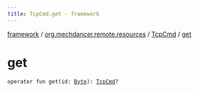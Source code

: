 ```yaml
---
title: TcpCmd.get - framework
---
```


[framework](../../index.html) / [org.mechdancer.remote.resources](../index.html) / [TcpCmd](index.html) / [get](./get.html)

# get

`operator fun get(id: `[`Byte`](https://kotlinlang.org/api/latest/jvm/stdlib/kotlin/-byte/index.html)`): `[`TcpCmd`](index.html)`?`